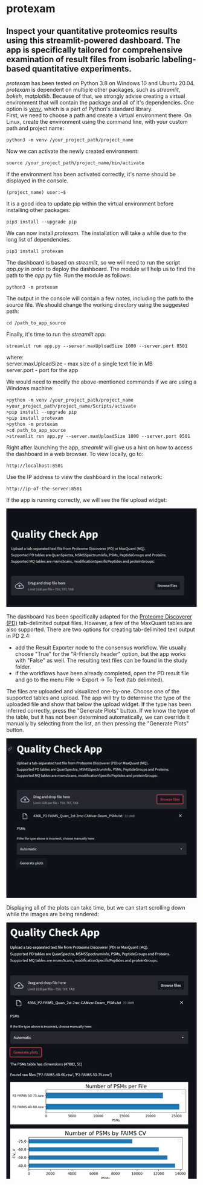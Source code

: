# protexam
## Inspect your quantitative proteomics results using this streamlit-powered dashboard. The app is specifically tailored for comprehensive examination of result files from isobaric labeling-based quantitative experiments.

*protexam* has been tested on Python 3.8 on Windows 10 and Ubuntu 20.04. *protexam* is dependent on multiple other packages, such as *streamlit*, *bokeh*, *matplotlib*. Because of that, we strongly advise creating a virtual environment that will contain the package and all of it's dependencies. One option is [*venv*](https://packaging.python.org/en/latest/guides/installing-using-pip-and-virtual-environments), which is a part of Python's standard library.\
First, we need to choose a path and create a virtual environment there. On Linux, create the environment using the command line, with your custom path and project name:

```
python3 -m venv /your_project_path/project_name
```

Now we can activate the newly created environment:

```
source /your_project_path/project_name/bin/activate
```

If the environment has been activated correctly, it's name should be displayed in the console.

```
(project_name) user:~$
```

It is a good idea to update pip within the virtual environment before installing other packages:

```
pip3 install --upgrade pip
```

We can now install *protexam*. The installation will take a while due to the long list of dependencies.

```
pip3 install protexam
```

The dashboard is based on *streamlit*, so we will need to run the script *app.py* in order to deploy the dashboard. The module will help us to find the path to the *app.py* file. Run the module as follows:

```
python3 -m protexam
```

The output in the console will contain a few notes, including the path to the source file. We should change the working directory using the suggested path:

```
cd /path_to_app_source
```

Finally, it's time to run the *streamlit* app:

```
streamlit run app.py --server.maxUploadSize 1000 --server.port 8501
```

where:\
    server.maxUploadSize - max size of a single text file in MB\
    server.port - port for the app
    
We would need to modify the above-mentioned commands if we are using a Windows machine:

```
>python -m venv /your_project_path/project_name
>your_project_path/project_name/Scripts/activate
>pip install --upgrade pip
>pip install protexam
>python -m protexam
>cd path_to_app_source
>streamlit run app.py --server.maxUploadSize 1000 --server.port 8501
``` 

Right after launching the app, *streamlit* will give us a hint on how to access the dashboard in a web browser. To view locally, go to:
```
http://localhost:8501
```

Use the IP address to view the dashboard in the local network:
```
http://ip-of-the-server:8501
```
If the app is running correctly, we will see the file upload widget:

<img src="https://github.com/dev-ev/protexam/blob/main/img/app_screenshot_01.png" width="700">

The dashboard has been specifically adapted for the [Proteome Discoverer (PD)](https://www.thermofisher.com/se/en/home/industrial/mass-spectrometry/liquid-chromatography-mass-spectrometry-lc-ms/lc-ms-software/multi-omics-data-analysis/proteome-discoverer-software.html) tab-delimited output files. However, a few of the MaxQuant tables are also supported. There are two options for creating tab-delimited text output in PD 2.4:
* add the Result Exporter node to the consensus workflow. We usually choose "True" for the "R-Friendly header" option, but the app works with "False" as well. The resulting text files can be found in the study folder.
* if the workflows have been already completed, open the PD result file and go to the menu File -> Export -> To Text (tab delimited).

The files are uploaded and visualized one-by-one. Choose one of the supported tables and upload. The app will try to determine the type of the uploaded file and show that below the upload widget. If the type has been inferred correctly, press the "Generate Plots" button. If we know the type of the table, but it has not been determined automatically, we can override it manually by selecting from the list, an then pressing the "Generate Plots" button.

<img src="https://github.com/dev-ev/protexam/blob/main/img/app_screenshot_02.png" width="700">

Displaying all of the plots can take time, but we can start scrolling down while the images are being rendered:

<img src="https://github.com/dev-ev/protexam/blob/main/img/app_screenshot_03.png" width="700">

